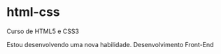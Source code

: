 # html-css
 Curso de HTML5 e CSS3

Estou desenvolvendo uma nova habilidade. Desenvolvimento Front-End

<a href="https://brunocpassos.github.io/html-css/desafios/desafio009/android/android.html">